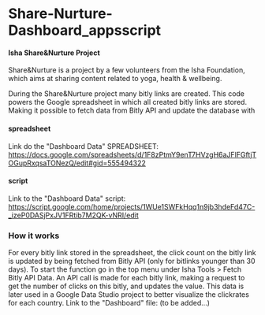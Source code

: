 # Share-Nurture-Dashboard_appsscript

#### Isha Share&Nurture Project

Share&Nurture is a project by a few volunteers from the Isha Foundation, which aims at sharing content related to yoga, health & wellbeing.

During the Share&Nurture project many bitly links are created. This code powers the Google spreadsheet in which all created bitly links are stored. Making it possible to fetch data from Bitly API and update the database with  

#### spreadsheet
Link do the "Dashboard Data" SPREADSHEET: https://docs.google.com/spreadsheets/d/1F8zPtmY9enT7HVzgH6aJFlFGftjTOGupRxqsaTONezQ/edit#gid=555494322

#### script
Link to the "Dashboard Data" script: https://script.google.com/home/projects/1WUe1SWFkHqq1n9jb3hdeFd47C-_izeP0DASjPxJV1FRtib7M2QK-vNRI/edit

### How it works
For every bitly link stored in the spreadsheet, the click count on the bitly link is updated by being fetched from Bitly API (only for bitlinks younger than 30 days).
To start the function go in the top menu under Isha Tools > Fetch Bitly API Data. An API call is made for each bitly link, making a request to get the number of clicks on this bitly, and updates the value.
This data is later used in a Google Data Studio project to better visualize the clickrates for each country. Link to the "Dashboard" file: (to be added...)
